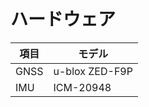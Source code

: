 # ハードウェア

| 項目 | モデル         |
| ---- | -------------- |
| GNSS | u-blox ZED-F9P |
| IMU  | ICM-20948      |
